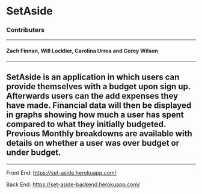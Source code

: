 # SetAside

### Contributers
___
#### Zach Finnan, Will Locklier, Carolina Urrea and Corey Wilson
___
## SetAside is an application in which users can provide themselves with a budget upon sign up. Afterwards users can the add expenses they have made. Financial data will then be displayed in graphs showing how much a user has spent compared to what they initially budgeted. Previous Monthly breakdowns are available with details on whether a user was over budget or under budget.

___
Front End: https://set-aside.herokuapp.com/

Back End: https://set-aside-backend.herokuapp.com/